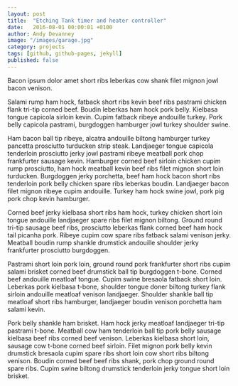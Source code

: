 ```yaml
---
layout: post
title:  "Etching Tank timer and heater controller"
date:   2016-08-01 00:00:01 +0100
author: Andy Devanney
image: "/images/garage.jpg"
category: projects
tags: [github, github-pages, jekyll]
published: false
---
```


Bacon ipsum dolor amet short ribs leberkas cow shank filet mignon jowl bacon venison.
<!--more-->
Salami rump ham hock, fatback short ribs kevin beef ribs pastrami chicken flank tri-tip corned beef. Boudin leberkas ham hock pork belly. Kielbasa tongue capicola sirloin kevin. Cupim fatback ribeye andouille turkey. Pork belly capicola pastrami, burgdoggen hamburger jowl turkey shoulder swine. <!--more-->

Ham bacon ball tip ribeye, alcatra andouille biltong hamburger turkey pancetta prosciutto turducken strip steak. Landjaeger tongue capicola tenderloin prosciutto jerky jowl pastrami ribeye meatball pork chop frankfurter sausage kevin. Hamburger corned beef sirloin chicken cupim rump prosciutto, ham hock meatball kevin beef ribs filet mignon short loin turducken. Burgdoggen jerky porchetta, beef ham hock bacon short ribs tenderloin pork belly chicken spare ribs leberkas boudin. Landjaeger bacon filet mignon ribeye cupim andouille. Turkey ham hock swine jowl, pork pig pork chop kevin hamburger.

Corned beef jerky kielbasa short ribs ham hock, turkey chicken short loin tongue andouille landjaeger spare ribs filet mignon biltong. Ground round tri-tip sausage beef ribs, prosciutto leberkas flank corned beef ham hock tail picanha pork. Ribeye cupim cow spare ribs fatback salami venison jerky. Meatball boudin rump shankle drumstick andouille shoulder jerky frankfurter prosciutto burgdoggen.

Pastrami short loin pork loin, ground round pork frankfurter short ribs cupim salami brisket corned beef drumstick ball tip burgdoggen t-bone. Corned beef andouille meatloaf tongue. Cupim swine bresaola fatback short loin. Leberkas pork kielbasa t-bone, shoulder tongue doner biltong turkey flank sirloin andouille meatloaf venison landjaeger. Shoulder shankle ball tip meatloaf short ribs hamburger, landjaeger boudin venison porchetta ham salami kevin.

Pork belly shankle ham brisket. Ham hock jerky meatloaf landjaeger tri-tip pastrami t-bone. Meatball cow ham tenderloin ball tip pork belly sausage kielbasa beef ribs corned beef venison. Leberkas kielbasa short loin, sausage cow t-bone corned beef sirloin. Filet mignon pork belly kevin drumstick bresaola cupim spare ribs short loin cow short ribs biltong venison. Boudin corned beef beef ribs shank, pork chop ground round spare ribs. Cupim swine biltong drumstick tenderloin jerky tongue short loin brisket.
